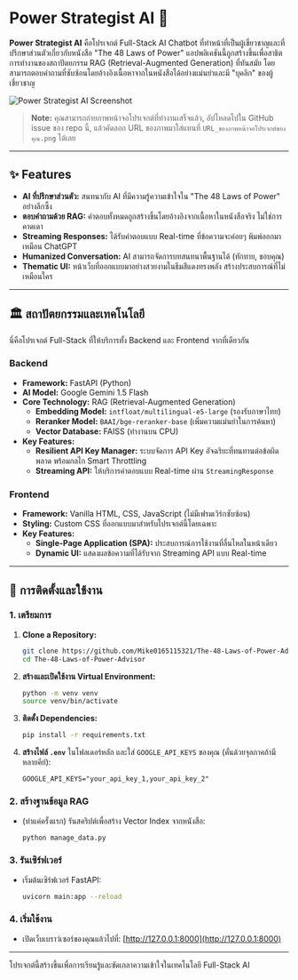 # Power Strategist AI 🧠

**Power Strategist AI** คือโปรเจกต์ Full-Stack AI Chatbot ที่ทำหน้าที่เป็นผู้เชี่ยวชาญและที่ปรึกษาส่วนตัวเกี่ยวกับหนังสือ "The 48 Laws of Power" แอปพลิเคชันนี้ถูกสร้างขึ้นเพื่อสาธิตการทำงานของสถาปัตยกรรม RAG (Retrieval-Augmented Generation) ที่ทันสมัย โดยสามารถตอบคำถามที่ซับซ้อนโดยอ้างอิงเนื้อหาจากในหนังสือได้อย่างแม่นยำและมี "บุคลิก" ของผู้เชี่ยวชาญ

![Power Strategist AI Screenshot](URL_ของภาพหน้าจอโปรเจกต์ของคุณ.png)
> **Note:** คุณสามารถถ่ายภาพหน้าจอโปรเจกต์ที่ทำงานเสร็จแล้ว, อัปโหลดไปใน GitHub issue ของ repo นี้, แล้วคัดลอก URL ของภาพมาใส่แทนที่ `URL_ของภาพหน้าจอโปรเจกต์ของคุณ.png` ได้เลย

---

## ✨ Features

- **AI ที่ปรึกษาส่วนตัว:** สนทนากับ AI ที่มีความรู้ความเข้าใจใน "The 48 Laws of Power" อย่างลึกซึ้ง
- **ตอบคำถามด้วย RAG:** คำตอบทั้งหมดถูกสร้างขึ้นโดยอ้างอิงจากเนื้อหาในหนังสือจริง ไม่ใช่การคาดเดา
- **Streaming Responses:** ได้รับคำตอบแบบ Real-time ที่ข้อความจะค่อยๆ พิมพ์ออกมาเหมือน ChatGPT
- **Humanized Conversation:** AI สามารถจัดการบทสนทนาพื้นฐานได้ (ทักทาย, ขอบคุณ)
- **Thematic UI:** หน้าเว็บที่ออกแบบมาอย่างสวยงามในธีมสีแดงทรงพลัง สร้างประสบการณ์ที่ไม่เหมือนใคร

---

## 🏛️ สถาปัตยกรรมและเทคโนโลยี

นี่คือโปรเจกต์ Full-Stack ที่ให้บริการทั้ง Backend และ Frontend จากที่เดียวกัน

### Backend

- **Framework:** FastAPI (Python)
- **AI Model:** Google Gemini 1.5 Flash
- **Core Technology:** RAG (Retrieval-Augmented Generation)
  - **Embedding Model:** `intfloat/multilingual-e5-large` (รองรับภาษาไทย)
  - **Reranker Model:** `BAAI/bge-reranker-base` (เพิ่มความแม่นยำในการค้นหา)
  - **Vector Database:** FAISS (ทำงานบน CPU)
- **Key Features:**
  - **Resilient API Key Manager:** ระบบจัดการ API Key อัจฉริยะที่ทนทานต่อข้อผิดพลาด พร้อมกลไก Smart Throttling
  - **Streaming API:** ให้บริการคำตอบแบบ Real-time ผ่าน `StreamingResponse`

### Frontend

- **Framework:** Vanilla HTML, CSS, JavaScript (ไม่มีเฟรมเวิร์กซับซ้อน)
- **Styling:** Custom CSS ที่ออกแบบมาสำหรับโปรเจกต์นี้โดยเฉพาะ
- **Key Features:**
  - **Single-Page Application (SPA):** ประสบการณ์การใช้งานที่ลื่นไหลในหน้าเดียว
  - **Dynamic UI:** แสดงผลข้อความที่ได้รับจาก Streaming API แบบ Real-time

---

## 🚀 การติดตั้งและใช้งาน

### 1. เตรียมการ

1.  **Clone a Repository:**
    ```bash
    git clone https://github.com/Mike0165115321/The-48-Laws-of-Power-Advisor.git
    cd The-48-Laws-of-Power-Advisor
    ```
2.  **สร้างและเปิดใช้งาน Virtual Environment:**
    ```bash
    python -m venv venv
    source venv/bin/activate
    ```
3.  **ติดตั้ง Dependencies:**
    ```bash
    pip install -r requirements.txt
    ```
4.  **สร้างไฟล์ `.env`** ในโฟลเดอร์หลัก และใส่ `GOOGLE_API_KEYS` ของคุณ (คั่นด้วยจุลภาคถ้ามีหลายคีย์):
    ```
    GOOGLE_API_KEYS="your_api_key_1,your_api_key_2"
    ```

### 2. สร้างฐานข้อมูล RAG

-   (ทำแค่ครั้งแรก) รันสคริปต์เพื่อสร้าง Vector Index จากหนังสือ:
    ```bash
    python manage_data.py
    ```

### 3. รันเซิร์ฟเวอร์

-   เริ่มต้นเซิร์ฟเวอร์ FastAPI:
    ```bash
    uvicorn main:app --reload
    ```

### 4. เริ่มใช้งาน

-   เปิดเว็บเบราว์เซอร์ของคุณแล้วไปที่:
    [http://127.0.0.1:8000](http://127.0.0.1:8000)

---

โปรเจกต์นี้สร้างขึ้นเพื่อการเรียนรู้และขัดเกลาความเข้าใจในเทคโนโลยี Full-Stack AI
